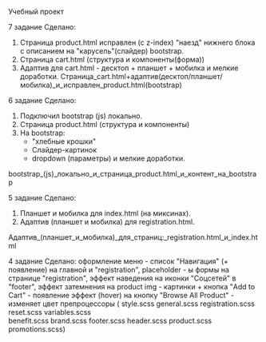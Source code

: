 Учебный проект

7 задание 
Сделано:
1. Страница product.html исправлен (с z-index) "наезд" нижнего блока с описанием на "карусель"(слайдер) bootstrap.
2. Страница cart.html (структура и компоненты(форма))
3. Адаптив для cart.html - десктоп +  планшет + мобилка 
и мелкие доработки.
Страница_cart.html+адаптив(десктоп/планшет/мобилка)_и_исправлен_product.html(bootstrap)

6 задание 
Сделано:
1. Подключил bootstrap (js) локально. 
2. Страница product.html (структура и компоненты)
3. На bootstrap:
	- "хлебные крошки"
	- Слайдер-картинок
	- dropdown (параметры)
и мелкие доработки.

bootstrap_(js)_локально_и_страница_product.html_и_контент_на_bootstrap


5 задание 
Сделано:
1. Планшет и мобилка для index.html (на миксинах). 
2. Адаптив (планшет и мобилка) для registration.html.

Адаптив_(планшет_и_мобилка)_для_страниц:_registration.html_и_index.html

4 задание
Сделано: 
оформление меню - список "Навигация" (+ появление) на главной и "registration", 
placeholder - ы формы на странице "registration", 
эффект наведения на иконки "Соцсетей" в "footer",
эффект затемнения на product img - картинки + кнопка "Add to Cart" - появление
эффект (hover) на кнопку "Browse All Product" - изменяет цвет
препроцессоры (
style.scss
general.scss 
registration.scss 
reset.scss 
variables.scss  
benefit.scss
brand.scss
footer.scss
header.scss
product.scss
promotions.scss)

